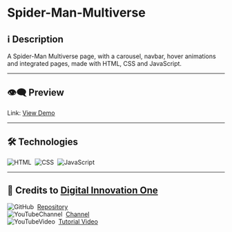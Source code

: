 # Spider-Man-Multiverse

## ℹ️ Description

A Spider-Man Multiverse page, with a carousel, navbar, hover animations and integrated pages, made with HTML, CSS and JavaScript.

---

## 👁️‍🗨️ Preview
Link: [View Demo](https://zejsneto.github.io/Spider-Man-Multiverse)<br>

---

## 🛠️ **Technologies**

![HTML](https://img.shields.io/badge/-HTML-05122A?style=flat&logo=HTML5)&nbsp;
![CSS](https://img.shields.io/badge/-CSS-05122A?style=flat&logo=CSS3&logoColor=1572B6)&nbsp;
![JavaScript](https://img.shields.io/badge/-JavaScript-05122A?style=flat&logo=javascript)&nbsp;

---

## 📃 Credits to [Digital Innovation One](https://web.dio.me/home)

![GitHub](https://img.shields.io/badge/--05122A?style=flat&logo=github)&nbsp;
[Repository](https://github.com/micheleambrosio/spider-man-multiverses-dio)<br>
![YouTubeChannel](https://img.shields.io/badge/--05122A?style=flat&logo=youtube)&nbsp;
[Channel](https://www.youtube.com/c/DigitalInnovationOne)<br>
![YouTubeVideo](https://img.shields.io/badge/--05122A?style=flat&logo=youtube)&nbsp;
[Tutorial Video](https://web.dio.me/lab/multiverso-spider-man-criando-um-site-com-html-css-e-javascript/learning/8e433153-5ac9-49ea-b2e6-38a5a93b4f21)<br>
